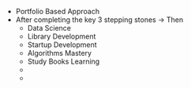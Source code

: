 - Portfolio Based Approach
- After completing the key 3 stepping stones -> Then
	- Data Science
	- Library Development
	- Startup Development
	- Algorithms Mastery
	- Study Books Learning
	-
	-